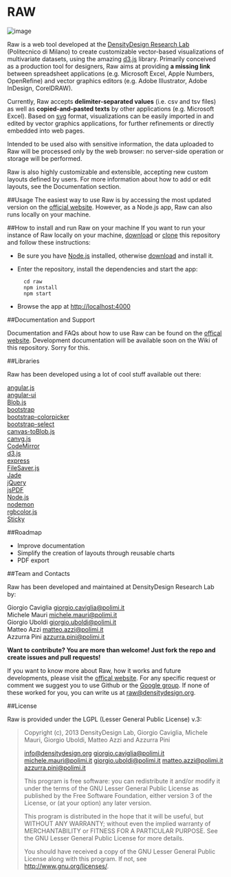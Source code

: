 # RAW

![image](http://www.densitydesign.org/wp-content/themes/whiteasmilk/img/logo.png)

Raw is a web tool developed at the [DensityDesign Research Lab](http://www.densitydesign.org) (Politecnico di Milano) to create customizable vector-based visualizations of multivariate datasets, using the amazing [d3.js](https://github.com/mbostock/d3) library.
Primarily conceived as a production tool for designers, Raw aims at providing **a missing link**  between spreadsheet applications (e.g. Microsoft Excel, Apple Numbers, OpenRefine) and vector graphics editors (e.g. Adobe Illustrator, Adobe InDesign, CorelDRAW).

Currently, Raw accepts **delimiter-separated values** (i.e. csv and tsv files) as well as **copied-and-pasted texts** by other applications (e.g. Microsoft Excel). Based on [svg](http://en.wikipedia.org/wiki/Svg) format, visualizations can be easily imported in and edited by vector graphics applications, for further refinements or directly embedded into web pages.

Intended to be used also with sensitive information, the data uploaded to Raw will be processed only by the web browser: no server-side operation or storage will be performed.

Raw is also highly customizable and extensible, accepting new custom layouts defined by users. For more information about how to add or edit layouts, see the Documentation section.


##Usage
The easiest way to use Raw is by accessing the most updated version on the [official website](http://app.raw.densitydesign.org). However, as a Node.js app, Raw can also runs locally on your machine. 

##How to install and run Raw on your machine
If you want to run your instance of Raw locally on your machine, [download](https://github.com/densitydesign/raw/archive/master.zip) or [clone](github-mac://openRepo/https://github.com/densitydesign/raw) this repository and follow these instructions:

- Be sure you have [Node.js](http://dnodejs.org/) installed, otherwise [download](http://nodejs.org/download/) and install it.
- Enter the repository, install the dependencies and start the app:

		cd raw
		npm install
		npm start


- Browse the app at <http://localhost:4000>

##Documentation and Support

Documentation and FAQs about how to use Raw can be found on the [offical website](http://raw.densitydesign.org). Development documentation will be available soon on the Wiki of this repository. Sorry for this.


##Libraries

Raw has been developed using a lot of cool stuff available out there:

[angular.js](https://github.com/angular/angular.js)  
[angular-ui](https://github.com/angular-ui)  
[Blob.js](https://github.com/eligrey/Blob.js)  
[bootstrap](https://github.com/twbs/bootstrap)  
[bootstrap-colorpicker](http://www.eyecon.ro/bootstrap-colorpicker/)  
[bootstrap-select](https://github.com/silviomoreto/bootstrap-select)  
[canvas-toBlob.js](https://github.com/eligrey/canvas-toBlob.js)  
[canvg.js](http://code.google.com/p/canvg/)  
[CodeMirror](https://github.com/marijnh/codemirror)  
[d3.js](https://github.com/mbostock/d3)  
[express](https://github.com/visionmedia/express)  
[FileSaver.js](https://github.com/eligrey/FileSaver.js)  
[Jade](http://jade-lang.com/)  
[jQuery](https://github.com/jquery/jquery)  
[jsPDF](https://github.com/MrRio/jsPDF)  
[Node.js](http://nodejs.org/)  
[nodemon](https://github.com/remy/nodemon)  
[rgbcolor.js](http://www.phpied.com/rgb-color-parser-in-javascript/)  
[Sticky](https://github.com/garand/sticky)


##Roadmap

- Improve documentation
- Simplify the creation of layouts through reusable charts
- PDF export

##Team and Contacts

Raw has been developed and maintained at DensityDesign Research Lab by:
 
Giorgio Caviglia <giorgio.caviglia@polimi.it>  
Michele Mauri <michele.mauri@polimi.it>  
Giorgio Uboldi <giorgio.uboldi@polimi.it>  
Matteo Azzi <matteo.azzi@polimi.it>  
Azzurra Pini <azzurra.pini@polimi.it>  

**Want to contribute? You are more than welcome! Just fork the repo and create issues and pull requests!**

If you want to know more about Raw, how it works and future developments, please visit the [offical website](http://raw.densitydesign.org). For any specific request or comment we suggest you to use Github or the [Google group](http://). If none of these worked for you, you can write us at <raw@densitydesign.org>.


##License

Raw is provided under the LGPL (Lesser General Public License) v.3:

> Copyright (c), 2013 DensityDesign Lab, Giorgio Caviglia, Michele Mauri,
> Giorgio Uboldi, Matteo Azzi and Azzurra Pini
> 
> <info@densitydesign.org>
> <giorgio.caviglia@polimi.it>
> <michele.mauri@polimi.it>
> <giorgio.uboldi@polimi.it>
> <matteo.azzi@polimi.it>
> <azzurra.pini@polimi.it>
> 
> This program is free software: you can redistribute it and/or modify
> it under the terms of the GNU Lesser General Public License as published by
> the Free Software Foundation, either version 3 of the License, or
> (at your option) any later version.
> 
> This program is distributed in the hope that it will be useful,
> but WITHOUT ANY WARRANTY; without even the implied warranty of
> MERCHANTABILITY or FITNESS FOR A PARTICULAR PURPOSE. See the
> GNU Lesser General Public License for more details.
> 
> You should have received a copy of the GNU Lesser General Public License
> along with this program.  If not, see <http://www.gnu.org/licenses/>.